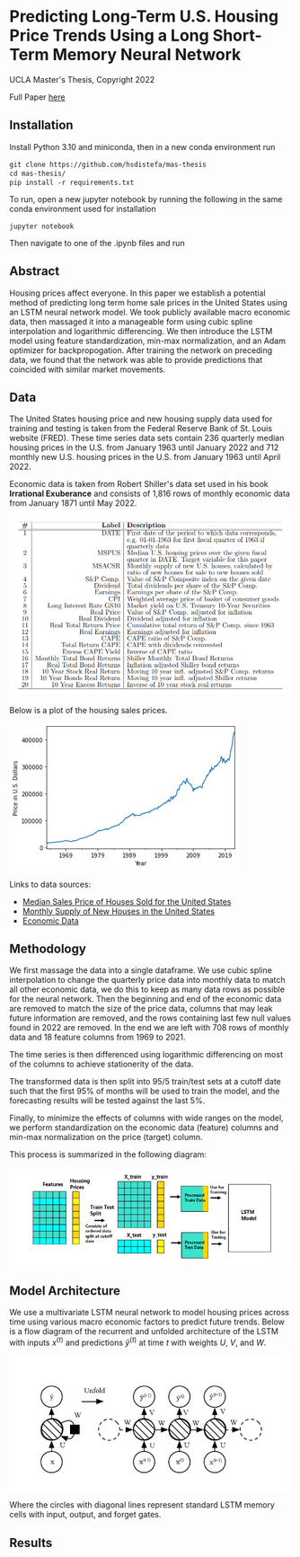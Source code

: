 # Predicting Long-Term U.S. Housing Price Trends Using a Long Short-Term Memory Neural Network

UCLA Master's Thesis, Copyright 2022

Full Paper [here](https://github.com/hsdistefa/mas-thesis/blob/master/manuscript/Harrison_DiStefano_MAS_Thesis.pdf)

## Installation

Install Python 3.10 and miniconda, then in a new conda environment run

```
git clone https://github.com/hsdistefa/mas-thesis
cd mas-thesis/
pip install -r requirements.txt
```

To run, open a new jupyter notebook by running the following in the same conda environment used for installation

```
jupyter notebook
```

Then navigate to one of the .ipynb files and run


## Abstract
Housing prices affect everyone. In this paper we establish a potential method of predicting long term home sale prices in the United States using an LSTM neural network model. We took publicly available macro economic data, then massaged it into a manageable form using cubic spline interpolation and logarithmic differencing. We then introduce the LSTM model using feature standardization, min-max normalization, and an Adam optimizer for backpropogation. After training the network on preceding data, we found that the network was able to provide predictions that coincided with similar market movements.

## Data

The United States housing price and new housing supply data used for training and testing is taken from the Federal Reserve Bank of St. Louis website (FRED). These time series data sets contain 236 quarterly median housing prices in the U.S. from January 1963 until January 2022 and 712 monthly new U.S. housing prices in the U.S. from January 1963 until April 2022.

Economic data is taken from Robert Shiller's data set used in his book **Irrational Exuberance** and consists of 1,816 rows of monthly economic data from January 1871 until May 2022.

![Data Details](figures/data_info_table.png)

Below is a plot of the housing sales prices.

![U.S. Median Sales Price of Houses Sold](figures/MSPUS_pandas.png)

Links to data sources:

- [Median Sales Price of Houses Sold for the United States](https://fred.stlouisfed.org/series/MSPUS)
- [Monthly Supply of New Houses in the United States](https://fred.stlouisfed.org/series/MSACSR)
- [Economic Data](http://www.econ.yale.edu/~shiller/data.htm)

## Methodology

We first massage the data into a single dataframe. We use cubic spline interpolation to change the quarterly price data into monthly data to match all other economic data, we do this to keep as many data rows as possible for the neural network. Then the beginning and end of the economic data are removed to match the size of the price data, columns that may leak future information are removed, and the rows containing last few null values found in 2022 are removed. In the end we are left with 708 rows of monthly data and 18 feature columns from 1969 to 2021.

The time series is then differenced using logarithmic differencing on most of the columns to achieve stationerity of the data. 

The transformed data is then split into 95/5 train/test sets at a cutoff date such that the first 95% of months will be used to train the model, and the forecasting results will be tested against the last 5%.

Finally, to minimize the effects of columns with wide ranges on the model, we perform standardization on the economic data (feature) columns and min-max normalization on the price (target) column. 

This process is summarized in the following diagram:

![Data Processing Diagram](figures/train_test_split2.png)

## Model Architecture

We use a multivariate LSTM neural network to model housing prices across time using various macro economic factors to predict future trends. Below is a flow diagram of the recurrent and unfolded architecture of the LSTM with inputs $x^{(t)}$ and predictions $\hat{y}^{(t)}$ at time $t$ with weights $U$, $V$, and $W$.

![LSTM Architecture](figures/lstm_architecture4.png)

Where the circles with diagonal lines represent standard LSTM memory cells with input, output, and forget gates.


## Results






